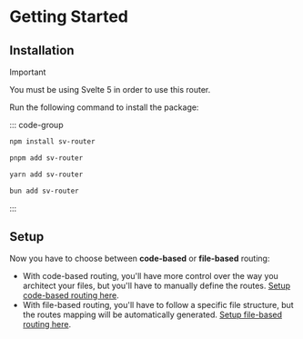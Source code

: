 # Getting Started

## Installation

> [!IMPORTANT]
> You must be using Svelte 5 in order to use this router.

Run the following command to install the package:

::: code-group

```sh [npm]
npm install sv-router
```

```sh [pnpm]
pnpm add sv-router
```

```sh [yarn]
yarn add sv-router
```

```sh [bun]
bun add sv-router
```

:::

## Setup

Now you have to choose between **code-based** or **file-based** routing:
- With code-based routing, you'll have more control over the way you architect your files, but you'll have to manually define the routes. [Setup code-based routing here](./code-based/setup).
- With file-based routing, you'll have to follow a specific file structure, but the routes mapping will be automatically generated. [Setup file-based routing here](./file-based/setup).
